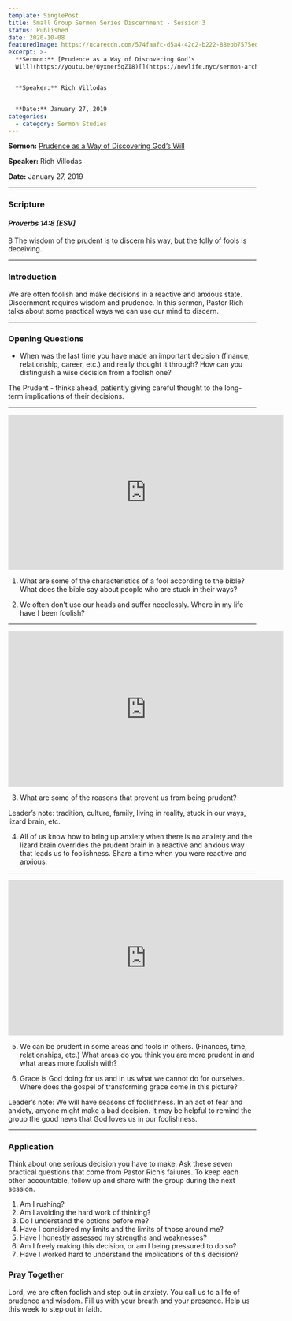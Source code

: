 ```yaml
---
template: SinglePost
title: Small Group Sermon Series Discernment - Session 3
status: Published
date: 2020-10-08
featuredImage: https://ucarecdn.com/574faafc-d5a4-42c2-b222-88ebb7575ed2/
excerpt: >-
  **Sermon:** [Prudence as a Way of Discovering God’s
  Will](https://youtu.be/Qyxner5qZI8)[](https://newlife.nyc/sermon-archive/?enmse=1&enmse_sid=12&enmse_mid=94)


  **Speaker:** Rich Villodas


  **Date:** January 27, 2019
categories:
  - category: Sermon Studies
---
```

**Sermon:** [Prudence as a Way of Discovering God’s Will](https://youtu.be/Qyxner5qZI8)[](https://newlife.nyc/sermon-archive/?enmse=1&enmse_sid=12&enmse_mid=94)

**Speaker:** Rich Villodas

**Date:** January 27, 2019

<hr/>

### Scripture

#### *Proverbs 14:8 \[ESV]*

8 The wisdom of the prudent is to discern his way, but the folly of fools is deceiving.

<hr/>

### Introduction

We are often foolish and make decisions in a reactive and anxious state. Discernment requires wisdom and prudence. In this sermon, Pastor Rich talks about some practical ways we can use our mind to discern.

<hr/>

### Opening Questions

* When was the last time you have made an important decision (finance, relationship, career, etc.) and really thought it through? How can you distinguish a wise decision from a foolish one?



The Prudent - thinks ahead, patiently giving careful thought to the long-term implications of their decisions.

<hr/>

<iframe src="https://streamable.com/e/r5dq5s?loop=0" width="560" height="315" frameborder="0" allowfullscreen></iframe>



1. What are some of the characteristics of a fool according to the bible? What does the bible say about people who are stuck in their ways?



2. We often don’t use our heads and suffer needlessly. Where in my life have I been foolish?

<hr/>

<iframe src="https://streamable.com/e/fg5xr2?loop=0" width="560" height="315" frameborder="0" allowfullscreen></iframe>



3. What are some of the reasons that prevent us from being prudent?

Leader’s note: tradition, culture, family, living in reality, stuck in our ways, lizard brain, etc.



4. All of us know how to bring up anxiety when there is no anxiety and the lizard brain overrides the prudent brain in a reactive and anxious way that leads us to foolishness. Share a time when you were reactive and anxious.

<hr/><iframe src="https://streamable.com/e/yx7nni?loop=0" width="560" height="315" frameborder="0" allowfullscreen></iframe>



5. We can be prudent in some areas and fools in others. (Finances, time, relationships, etc.) What areas do you think you are more prudent in and what areas more foolish with?



6. Grace is God doing for us and in us what we cannot do for ourselves. Where does the gospel of transforming grace come in this picture?



Leader’s note: We will have seasons of foolishness. In an act of fear and anxiety, anyone might make a bad decision. It may be helpful to remind the group the good news that God loves us in our foolishness.

<hr/>

### Application

Think about one serious decision you have to make. Ask these seven practical questions that come from Pastor Rich’s failures. To keep each other accountable, follow up and share with the group during the next session.



1. Am I rushing?
2. Am I avoiding the hard work of thinking?
3. Do I understand the options before me?
4. Have I considered my limits and the limits of those around me?
5. Have I honestly assessed my strengths and weaknesses?
6. Am I freely making this decision, or am I being pressured to do so?
7. Have I worked hard to understand the implications of this decision?



### Pray Together

Lord, we are often foolish and step out in anxiety. You call us to a life of prudence and wisdom. Fill us with your breath and your presence. Help us this week to step out in faith.